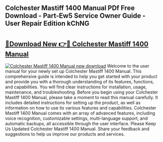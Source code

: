 ## Colchester Mastiff 1400 Manual PDf Free Download - Part-Ew5 Service Owner Guide - User Repair Edition kChNG

# <h2><a href="http://cf23559.oget.top/?id=Colchester+Mastiff+1400+Manual">🔗Download New 👉🔴 Colchester Mastiff 1400 Manual</a></h2>

[![Colchester Mastiff 1400 Manual new download](https://i.imgur.com/5g1atiW.png)](http://cf23559.oget.top/?id=Colchester+Mastiff+1400+Manual)
Welcome to the user manual for your newly set up Colchester Mastiff 1400 Manual. This comprehensive guide is intended to help you get started with your product and provide you with a thorough understanding of its features, functions, and capabilities. You will find clear instructions for installation, usage, maintenance, and troubleshooting. Before you begin using your Colchester Mastiff 1400 Manual, please take a moment to read this manual carefully. It includes detailed instructions for setting up the product, as well as information on how to use its various features and capabilities. Colchester Mastiff 1400 Manual comes with an array of advanced features, including voice recognition, customizable settings, multi-language support, and automatic backups, all accessible through the user interface. Please Keep Us Updated Colchester Mastiff 1400 Manual. Share your feedback and suggestions to help us improve our products and services.
